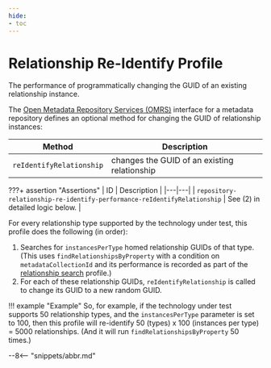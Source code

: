 ```yaml
---
hide:
- toc
---
```


<!-- SPDX-License-Identifier: CC-BY-4.0 -->
<!-- Copyright Contributors to the Egeria project. -->

# Relationship Re-Identify Profile

The performance of programmatically changing the GUID of an existing relationship instance.

The [Open Metadata Repository Services (OMRS)](/services/omrs) interface for a metadata repository defines an optional method for changing the GUID of relationship instances:

| Method | Description |
|---|---|
| `reIdentifyRelationship` | changes the GUID of an existing relationship |

???+ assertion "Assertions"
    | ID | Description |
    |---|---|
    | `repository-relationship-re-identify-performance-reIdentifyRelationship` | See (2) in detailed logic below. |

For every relationship type supported by the technology under test, this profile does the following (in order):

1. Searches for `instancesPerType` homed relationship GUIDs of that type. (This uses `findRelationshipsByProperty` with a condition on `metadataCollectionId` and its performance is recorded as part of the [relationship search](relationship-search.md) profile.)
1. For each of these relationship GUIDs, `reIdentifyRelationship` is called to change its GUID to a new random GUID.

!!! example "Example"
    So, for example, if the technology under test supports 50 relationship types, and the `instancesPerType` parameter is set to 100, then this profile will re-identify 50 (types) x 100 (instances per type) = 5000 relationships. (And it will run `findRelationshipsByProperty` 50 times.)

--8<-- "snippets/abbr.md"
